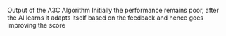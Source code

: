 Output of the A3C Algorithm
Initially the performance remains poor, after the AI learns it adapts itself based on the feedback and hence goes improving the score
